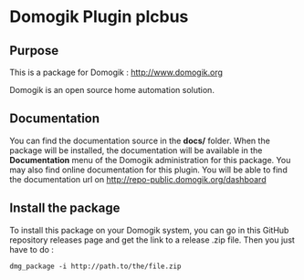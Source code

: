 # Domogik Plugin plcbus

## Purpose

This is a package for Domogik : http://www.domogik.org

Domogik is an open source home automation solution.

## Documentation 

You can find the documentation source in the **docs/** folder. When the package will be installed, the documentation will be available in the **Documentation** menu of the Domogik administration for this package.
You may also find online documentation for this plugin. You will be able to find the documentation url on http://repo-public.domogik.org/dashboard

## Install the package

To install this package on your Domogik system, you can go in this GitHub repository releases page and get the link to a release .zip file. Then you just have to do :

    dmg_package -i http://path.to/the/file.zip
